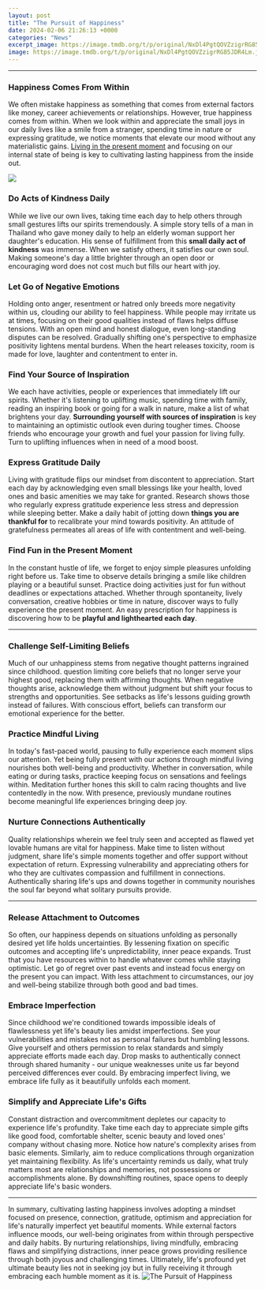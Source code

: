 ```yaml
---
layout: post
title: "The Pursuit of Happiness"
date: 2024-02-06 21:26:13 +0000
categories: "News"
excerpt_image: https://image.tmdb.org/t/p/original/NxDl4PgtQOVZzigrRG85JDR4Lm.jpg
image: https://image.tmdb.org/t/p/original/NxDl4PgtQOVZzigrRG85JDR4Lm.jpg
---
```


___
### Happiness Comes From Within
We often mistake happiness as something that comes from external factors like money, career achievements or relationships. However, true happiness comes from within. When we look within and appreciate the small joys in our daily lives like a smile from a stranger, spending time in nature or expressing gratitude, we notice moments that elevate our mood without any materialistic gains. [Living in the present moment](https://yt.io.vn/collection/acuff) and focusing on our internal state of being is key to cultivating lasting happiness from the inside out.

![](https://assets-a1.kompasiana.com/items/album/2021/03/01/watch-pursuit-of-happiness-2001-prime-video-603ca752d541df363042cd92.jpg?t=o&amp;v=1200)
### Do Acts of Kindness Daily  
While we live our own lives, taking time each day to help others through small gestures lifts our spirits tremendously. A simple story tells of a man in Thailand who gave money daily to help an elderly woman support her daughter's education. His sense of fulfillment from this **small daily act of kindness** was immense. When we satisfy others, it satisfies our own soul. Making someone's day a little brighter through an open door or encouraging word does not cost much but fills our heart with joy.
### Let Go of Negative Emotions
Holding onto anger, resentment or hatred only breeds more negativity within us, clouding our ability to feel happiness. While people may irritate us at times, focusing on their good qualities instead of flaws helps diffuse tensions. With an open mind and honest dialogue, even long-standing disputes can be resolved. Gradually shifting one's perspective to emphasize positivity lightens mental burdens. When the heart releases toxicity, room is made for love, laughter and contentment to enter in. 
### Find Your Source of Inspiration  
We each have activities, people or experiences that immediately lift our spirits. Whether it's listening to uplifting music, spending time with family, reading an inspiring book or going for a walk in nature, make a list of what brightens your day. **Surrounding yourself with sources of inspiration** is key to maintaining an optimistic outlook even during tougher times. Choose friends who encourage your growth and fuel your passion for living fully. Turn to uplifting influences when in need of a mood boost.
### Express Gratitude Daily
Living with gratitude flips our mindset from discontent to appreciation. Start each day by acknowledging even small blessings like your health, loved ones and basic amenities we may take for granted. Research shows those who regularly express gratitude experience less stress and depression while sleeping better. Make a daily habit of jotting down **things you are thankful for** to recalibrate your mind towards positivity. An attitude of gratefulness permeates all areas of life with contentment and well-being.
### Find Fun in the Present Moment  
In the constant hustle of life, we forget to enjoy simple pleasures unfolding right before us. Take time to observe details bringing a smile like children playing or a beautiful sunset. Practice doing activities just for fun without deadlines or expectations attached. Whether through spontaneity, lively conversation, creative hobbies or time in nature, discover ways to fully experience the present moment. An easy prescription for happiness is discovering how to be **playful and lighthearted each day**. 
___
### Challenge Self-Limiting Beliefs  
Much of our unhappiness stems from negative thought patterns ingrained since childhood. question limiting core beliefs that no longer serve your highest good, replacing them with affirming thoughts. When negative thoughts arise, acknowledge them without judgment but shift your focus to strengths and opportunities. See setbacks as life's lessons guiding growth instead of failures. With conscious effort, beliefs can transform our emotional experience for the better.
### Practice Mindful Living
In today's fast-paced world, pausing to fully experience each moment slips our attention. Yet being fully present with our actions through mindful living nourishes both well-being and productivity. Whether in conversation, while eating or during tasks, practice keeping focus on sensations and feelings within. Meditation further hones this skill to calm racing thoughts and live contentedly in the now. With presence, previously mundane routines become meaningful life experiences bringing deep joy.  
### Nurture Connections Authentically  
Quality relationships wherein we feel truly seen and accepted as flawed yet lovable humans are vital for happiness. Make time to listen without judgment, share life's simple moments together and offer support without expectation of return. Expressing vulnerability and appreciating others for who they are cultivates compassion and fulfillment in connections. Authentically sharing life's ups and downs together in community nourishes the soul far beyond what solitary pursuits provide.
___
### Release Attachment to Outcomes
So often, our happiness depends on situations unfolding as personally desired yet life holds uncertainties. By lessening fixation on specific outcomes and accepting life's unpredictability, inner peace expands. Trust that you have resources within to handle whatever comes while staying optimistic. Let go of regret over past events and instead focus energy on the present you can impact. With less attachment to circumstances, our joy and well-being stabilize through both good and bad times.
### Embrace Imperfection
Since childhood we're conditioned towards impossible ideals of flawlessness yet life's beauty lies amidst imperfections. See your vulnerabilities and mistakes not as personal failures but humbling lessons. Give yourself and others permission to relax standards and simply appreciate efforts made each day. Drop masks to authentically connect through shared humanity - our unique weaknesses unite us far beyond perceived differences ever could. By embracing imperfect living, we embrace life fully as it beautifully unfolds each moment. 
### Simplify and Appreciate Life's Gifts
Constant distraction and overcommitment depletes our capacity to experience life's profundity. Take time each day to appreciate simple gifts like good food, comfortable shelter, scenic beauty and loved ones' company without chasing more. Notice how nature's complexity arises from basic elements. Similarly, aim to reduce complications through organization yet maintaining flexibility. As life's uncertainty reminds us daily, what truly matters most are relationships and memories, not possessions or accomplishments alone. By downshifting routines, space opens to deeply appreciate life's basic wonders.
___
In summary, cultivating lasting happiness involves adopting a mindset focused on presence, connection, gratitude, optimism and appreciation for life's naturally imperfect yet beautiful moments. While external factors influence moods, our well-being originates from within through perspective and daily habits. By nurturing relationships, living mindfully, embracing flaws and simplifying distractions, inner peace grows providing resilience through both joyous and challenging times. Ultimately, life's profound yet ultimate beauty lies not in seeking joy but in fully receiving it through embracing each humble moment as it is.
![The Pursuit of Happiness](https://image.tmdb.org/t/p/original/NxDl4PgtQOVZzigrRG85JDR4Lm.jpg)